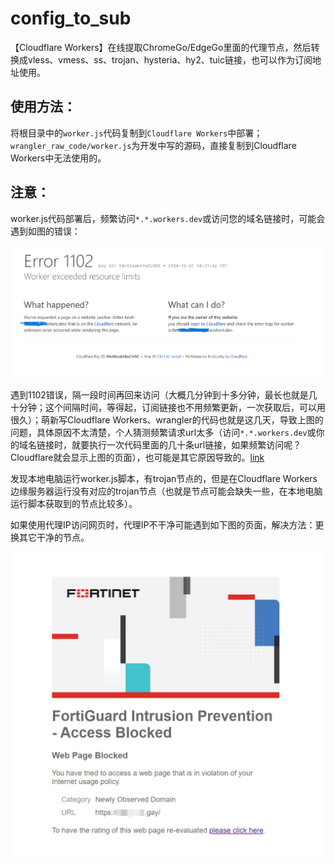 # config_to_sub

【Cloudflare Workers】在线提取ChromeGo/EdgeGo里面的代理节点，然后转换成vless、vmess、ss、trojan、hysteria、hy2、tuic链接，也可以作为订阅地址使用。

## 使用方法：

将根目录中的`worker.js`代码复制到`Cloudflare Workers`中部署；`wrangler_raw_code/worker.js`为开发中写的源码，直接复制到Cloudflare Workers中无法使用的。

## 注意：
worker.js代码部署后，频繁访问`*.*.workers.dev`或访问您的域名链接时，可能会遇到如图的错误：

<img src="images\错误1102.png" />

遇到1102错误，隔一段时间再回来访问（大概几分钟到十多分钟，最长也就是几十分钟；这个间隔时间，等得起，订阅链接也不用频繁更新，一次获取后，可以用很久）；萌新写Cloudflare Workers、wrangler的代码也就是这几天，导致上图的问题，具体原因不太清楚，个人猜测频繁请求url太多（访问`*.*.workers.dev`或你的域名链接时，就要执行一次代码里面的几十条url链接，如果频繁访问呢？Cloudflare就会显示上图的页面），也可能是其它原因导致的。[link](https://developers.cloudflare.com/workers/platform/limits/)

发现本地电脑运行worker.js脚本，有trojan节点的，但是在Cloudflare Workers边缘服务器运行没有对应的trojan节点（也就是节点可能会缺失一些，在本地电脑运行脚本获取到的节点比较多）。

如果使用代理IP访问网页时，代理IP不干净可能遇到如下图的页面，解决方法：更换其它干净的节点。

<img src="images\FortiGuard Intrusion Prevention - Access Blocked.png" />
